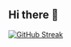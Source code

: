 ## Hi there 👋

[![GitHub Streak](https://streak-stats.demolab.com/?user=gan-h)](https://git.io/streak-stats)
